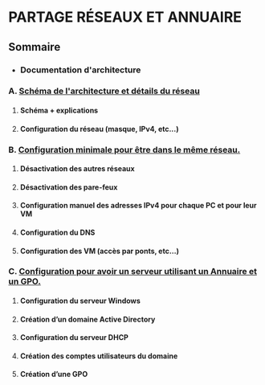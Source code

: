 # PARTAGE RÉSEAUX ET ANNUAIRE

## Sommaire

- ### **Documentation d'architecture**

### A. [Schéma de l'architecture et détails du réseau](doc-architecture.md)

1. #### Schéma + explications

2. #### Configuration du réseau (masque, IPv4, etc...)

### B. [Configuration minimale pour être dans le même réseau.](https://github.com/Matteo-Grellier/Projet_Infrastructure/blob/main/doc-architecture.md#b---configuration-minimale-pour-%C3%AAtre-dans-le-m%C3%AAme-r%C3%A9seau)

1. #### Désactivation des autres réseaux

2. #### Désactivation des pare-feux

3. #### Configuration manuel des adresses IPv4 pour chaque PC et pour leur VM

4. #### Configuration du DNS

5. #### Configuration des VM (accès par ponts, etc…)

### C. [Configuration pour avoir un serveur utilisant un Annuaire et un GPO.](doc-architecture.md)

1. #### Configuration du serveur Windows

2. #### Création d’un domaine Active Directory

3. #### Configuration du serveur DHCP

4. #### Création des comptes utilisateurs du domaine

5. #### Création d’une GPO
